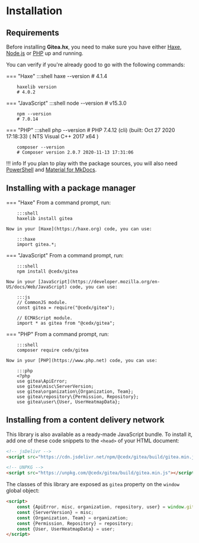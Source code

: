 # Installation

## Requirements
Before installing **Gitea.hx**, you need to make sure you have either
[Haxe](https://haxe.org), [Node.js](https://nodejs.org) or [PHP](https://www.php.net) up and running.
		
You can verify if you're already good to go with the following commands:

=== "Haxe"
		:::shell
		haxe --version
		# 4.1.4

		haxelib version
		# 4.0.2

=== "JavaScript"
		:::shell
		node --version
		# v15.3.0

		npm --version
		# 7.0.14

=== "PHP"
		:::shell
		php --version
		# PHP 7.4.12 (cli) (built: Oct 27 2020 17:18:33) ( NTS Visual C++ 2017 x64 )

		composer --version
		# Composer version 2.0.7 2020-11-13 17:31:06

!!! info
	If you plan to play with the package sources, you will also need
	[PowerShell](https://docs.microsoft.com/en-us/powershell) and [Material for MkDocs](https://squidfunk.github.io/mkdocs-material).

## Installing with a package manager

=== "Haxe"
	From a command prompt, run:

		:::shell
		haxelib install gitea

	Now in your [Haxe](https://haxe.org) code, you can use:

		:::haxe
		import gitea.*;

=== "JavaScript"
	From a command prompt, run:

		:::shell
		npm install @cedx/gitea

	Now in your [JavaScript](https://developer.mozilla.org/en-US/docs/Web/JavaScript) code, you can use:

		:::js
		// CommonJS module.
		const gitea = require("@cedx/gitea");

		// ECMAScript module.
		import * as gitea from "@cedx/gitea";

=== "PHP"
	From a command prompt, run:

		:::shell
		composer require cedx/gitea

	Now in your [PHP](https://www.php.net) code, you can use:

		:::php
		<?php
		use gitea\ApiError;
		use gitea\misc\ServerVersion;
		use gitea\organization\{Organization, Team};
		use gitea\repository\{Permission, Repository};
		use gitea\user\{User, UserHeatmapData};

## Installing from a content delivery network
This library is also available as a ready-made JavaScript bundle.
To install it, add one of these code snippets to the `<head>` of your HTML document:

``` html
<!-- jsDelivr -->
<script src="https://cdn.jsdelivr.net/npm/@cedx/gitea/build/gitea.min.js"></script>

<!-- UNPKG -->
<script src="https://unpkg.com/@cedx/gitea/build/gitea.min.js"></script>
```

The classes of this library are exposed as `gitea` property on the `window` global object:

``` html
<script>
	const {ApiError, misc, organization, repository, user} = window.gitea;
	const {ServerVersion} = misc;
	const {Organization, Team} = organization;
	const {Permission, Repository} = repository;
	const {User, UserHeatmapData} = user;
</script>
```
